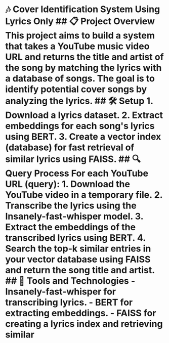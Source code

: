# 🎶 Cover Identification System Using Lyrics Only ## 📋 Project Overview This project aims to build a system that takes a YouTube music video URL and returns the title and artist of the song by matching the lyrics with a database of songs. The goal is to identify potential cover songs by analyzing the lyrics. ## 🛠️ Setup 1. **Download a lyrics dataset.** 2. **Extract embeddings** for each song's lyrics using BERT. 3. **Create a vector index** (database) for fast retrieval of similar lyrics using FAISS. ## 🔍 Query Process For each YouTube URL (query): 1. **Download** the YouTube video in a temporary file. 2. **Transcribe the lyrics** using the Insanely-fast-whisper model. 3. **Extract the embeddings** of the transcribed lyrics using BERT. 4. **Search the top-k similar entries** in your vector database using FAISS and return the song title and artist. ## 🔧 Tools and Technologies - **Insanely-fast-whisper** for transcribing lyrics. - **BERT** for extracting embeddings. - **FAISS** for creating a lyrics index and retrieving similar
